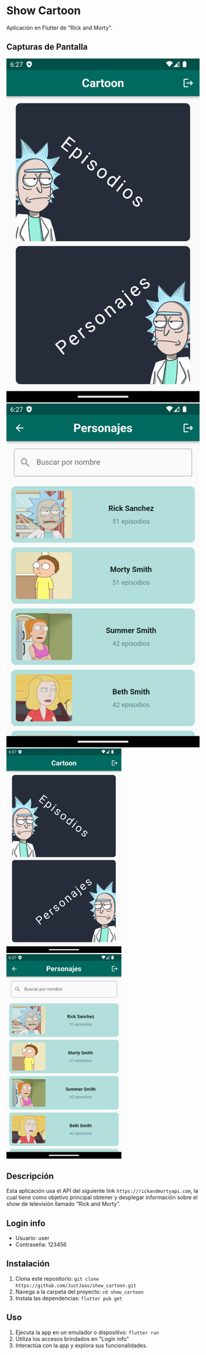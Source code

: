 # Show Cartoon

Aplicación en Flutter de "Rick and Morty".

## Capturas de Pantalla

![Captura de pantalla 1](assets/img/screenshot_1.png)
![Captura de pantalla 2](assets/img/screenshot_2.png)
<img src="assets/img/screenshot_1.png" alt="Captura de pantalla 1" width="300"/>
<img src="assets/img/screenshot_2.png" alt="Captura de pantalla 2" width="300"/>

## Descripción

Esta aplicación usa el API del siguiente link `https://rickandmortyapi.com`, la cual tiene como objetivo principal obtener y desplegar información sobre el show de televisión llamado “Rick and Morty”.

## Login info

- Usuario: user
- Contraseña: 123456

## Instalación

1. Clona este repositorio: `git clone https://github.com/JustJaas/show_cartoon.git`
2. Navega a la carpeta del proyecto: `cd show_cartoon`
3. Instala las dependencias: `flutter pub get`

## Uso

1. Ejecuta la app en un emulador o dispositivo: `flutter run`
2. Utiliza los accesos brindados en "Login info"
3. Interactúa con la app y explora sus funcionalidades.
